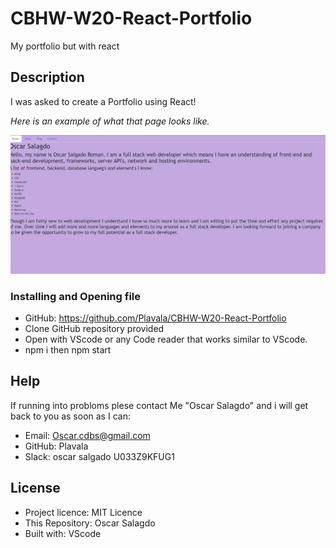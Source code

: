 # CBHW-W20-React-Portfolio
My portfolio but with react 
## Description
I was asked to create a Portfolio using React!

*Here is an example of what that page looks like.*

![*This page includes a navigation bar, a header image, and info box's such as about me and past examples*](Public\Images\React-portfolio.png)


### Installing and Opening file

- GitHub: https://github.com/Plavala/CBHW-W20-React-Portfolio
- Clone GitHub repository provided
- Open with VScode or any Code reader that works similar to VScode.
- npm i then npm start

## Help
If running into probloms plese contact Me "Oscar Salagdo" and i will get back to you as soon as I can:
- Email: Oscar.cdbs@gmail.com
- GitHub: Plavala
- Slack: oscar salgado U033Z9KFUG1


## License
- Project licence: MIT Licence
- This Repository: Oscar Salagdo
- Built with: VScode

